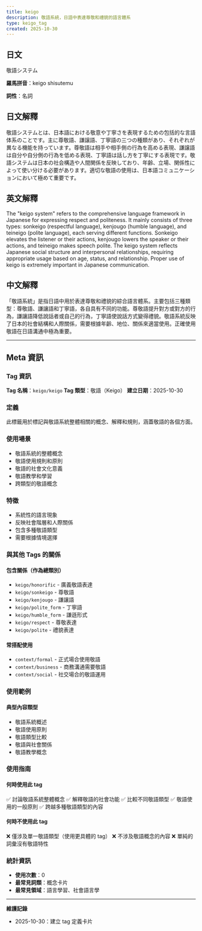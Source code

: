 ```yaml
---
title: keigo
description: 敬語系統，日語中表達尊敬和禮貌的語言體系
type: keigo_tag
created: 2025-10-30
---
```


## 日文
敬語システム

**羅馬拼音**：keigo shisutemu

**詞性**：名詞

## 日文解釋
敬語システムとは、日本語における敬意や丁寧さを表現するための包括的な言語体系のことです。主に尊敬語、謙譲語、丁寧語の三つの種類があり、それぞれが異なる機能を持っています。尊敬語は相手や相手側の行為を高める表現、謙譲語は自分や自分側の行為を低める表現、丁寧語は話し方を丁寧にする表現です。敬語システムは日本の社会構造や人間関係を反映しており、年齢、立場、関係性によって使い分ける必要があります。適切な敬語の使用は、日本語コミュニケーションにおいて極めて重要です。

## 英文解釋
The "keigo system" refers to the comprehensive language framework in Japanese for expressing respect and politeness. It mainly consists of three types: sonkeigo (respectful language), kenjougo (humble language), and teineigo (polite language), each serving different functions. Sonkeigo elevates the listener or their actions, kenjougo lowers the speaker or their actions, and teineigo makes speech polite. The keigo system reflects Japanese social structure and interpersonal relationships, requiring appropriate usage based on age, status, and relationship. Proper use of keigo is extremely important in Japanese communication.

## 中文解釋
「敬語系統」是指日語中用於表達尊敬和禮貌的綜合語言體系。主要包括三種類型：尊敬語、謙讓語和丁寧語，各自具有不同的功能。尊敬語提升對方或對方的行為，謙讓語降低說話者或自己的行為，丁寧語使說話方式變得禮貌。敬語系統反映了日本的社會結構和人際關係，需要根據年齡、地位、關係來適當使用。正確使用敬語在日語溝通中極為重要。

---

## Meta 資訊

### Tag 資訊

**Tag 名稱**：`keigo/keigo`
**Tag 類型**：敬語（Keigo）
**建立日期**：2025-10-30

### 定義

此標籤用於標記與敬語系統整體相關的概念、解釋和規則，涵蓋敬語的各個方面。

### 使用場景

- 敬語系統的整體概念
- 敬語使用規則和原則
- 敬語的社會文化意義
- 敬語教學和學習
- 跨類型的敬語概念

### 特徵

- 系統性的語言現象
- 反映社會階層和人際關係
- 包含多種敬語類型
- 需要根據情境選擇

### 與其他 Tags 的關係

#### 包含關係（作為總類別）
- `keigo/honorific` - 廣義敬語表達
- `keigo/sonkeigo` - 尊敬語
- `keigo/kenjougo` - 謙讓語
- `keigo/polite_form` - 丁寧語
- `keigo/humble_form` - 謙遜形式
- `keigo/respect` - 尊敬表達
- `keigo/polite` - 禮貌表達

#### 常搭配使用
- `context/formal` - 正式場合使用敬語
- `context/business` - 商務溝通需要敬語
- `context/social` - 社交場合的敬語運用

### 使用範例

#### 典型內容類型
- 敬語系統概述
- 敬語使用原則
- 敬語類型比較
- 敬語與社會關係
- 敬語教學概念

### 使用指南

#### 何時使用此 tag
✅ 討論敬語系統整體概念
✅ 解釋敬語的社會功能
✅ 比較不同敬語類型
✅ 敬語使用的一般原則
✅ 跨越多種敬語類型的內容

#### 何時不使用此 tag
❌ 僅涉及單一敬語類型（使用更具體的 tag）
❌ 不涉及敬語概念的內容
❌ 單純的詞彙沒有敬語特性

### 統計資訊

- **使用次數**：0
- **最常見詞類**：概念卡片
- **最常見領域**：語言學習、社會語言學

---

**維護記錄**
- 2025-10-30：建立 tag 定義卡片
